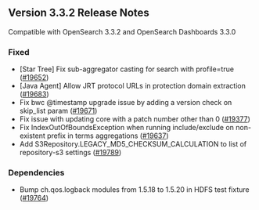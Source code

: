 ## Version 3.3.2 Release Notes

Compatible with OpenSearch 3.3.2 and OpenSearch Dashboards 3.3.0

### Fixed
* [Star Tree] Fix sub-aggregator casting for search with profile=true ([#19652](https://github.com/opensearch-project/OpenSearch/pull/19652))
* [Java Agent] Allow JRT protocol URLs in protection domain extraction ([#19683](https://github.com/opensearch-project/OpenSearch/pull/19683))
* Fix bwc @timestamp upgrade issue by adding a version check on skip_list param ([#19671](https://github.com/opensearch-project/OpenSearch/pull/19671))
* Fix issue with updating core with a patch number other than 0 ([#19377](https://github.com/opensearch-project/OpenSearch/pull/19377))
* Fix IndexOutOfBoundsException when running include/exclude on non-existent prefix in terms aggregations ([#19637](https://github.com/opensearch-project/OpenSearch/pull/19637))
* Add S3Repository.LEGACY_MD5_CHECKSUM_CALCULATION to list of repository-s3 settings ([#19789](https://github.com/opensearch-project/OpenSearch/pull/19789))

### Dependencies
* Bump ch.qos.logback modules from 1.5.18 to 1.5.20 in HDFS test fixture ([#19764](https://github.com/opensearch-project/OpenSearch/pull/19764))
